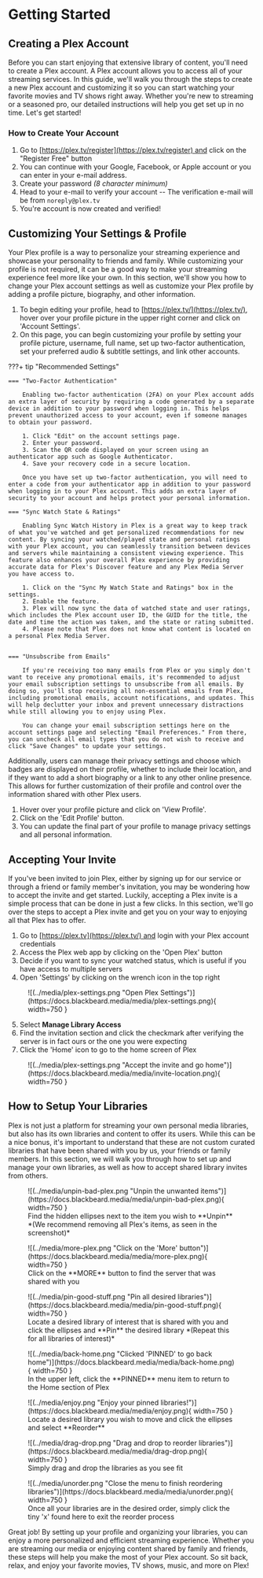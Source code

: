 # Getting Started

## Creating a Plex Account

Before you can start enjoying that extensive library of content, you'll need to create a Plex account. A Plex account allows you to access all of your streaming services. In this guide, we'll walk you through the steps to create a new Plex account and customizing it so you can start watching your favorite movies and TV shows right away. Whether you're new to streaming or a seasoned pro, our detailed instructions will help you get set up in no time. Let's get started!

### How to Create Your Account

1. Go to [https://plex.tv/register](https://plex.tv/register) and click on the "Register Free" button
2. You can continue with your Google, Facebook, or Apple account or you can enter in your e-mail address.
3. Create your password *(8 character minimum)*
4. Head to your e-mail to verify your account -- The verification e-mail will be from `noreply@plex.tv`
5. You're account is now created and verified!

## Customizing Your Settings & Profile

Your Plex profile is a way to personalize your streaming experience and showcase your personality to friends and family. While customizing your profile is not required, it can be a good way to make your streaming experience feel more like your own. In this section, we'll show you how to change your Plex account settings as well as customize your Plex profile by adding a profile picture, biography, and other information.

1. To begin editing your profile, head to [https://plex.tv/](https://plex.tv/), hover over your profile picture in the upper right corner and click on 'Account Settings'.
2. On this page, you can begin customizing your profile by setting your profile picture, username, full name, set up two-factor authentication, set your preferred audio & subtitle settings, and link other accounts.


???+ tip "Recommended Settings"

    === "Two-Factor Authentication"

        Enabling two-factor authentication (2FA) on your Plex account adds an extra layer of security by requiring a code generated by a separate device in addition to your password when logging in. This helps prevent unauthorized access to your account, even if someone manages to obtain your password.
        
        1. Click "Edit" on the account settings page.
        2. Enter your password.
        3. Scan the QR code displayed on your screen using an authenticator app such as Google Authenticator.
        4. Save your recovery code in a secure location.
        
        Once you have set up two-factor authentication, you will need to enter a code from your authenticator app in addition to your password when logging in to your Plex account. This adds an extra layer of security to your account and helps protect your personal information.
        
    === "Sync Watch State & Ratings"

        Enabling Sync Watch History in Plex is a great way to keep track of what you've watched and get personalized recommendations for new content. By syncing your watched/played state and personal ratings with your Plex account, you can seamlessly transition between devices and servers while maintaining a consistent viewing experience. This feature also enhances your overall Plex experience by providing accurate data for Plex's Discover feature and any Plex Media Server you have access to.
        
        1. Click on the "Sync My Watch State and Ratings" box in the settings.
        2. Enable the feature.
        3. Plex will now sync the data of watched state and user ratings, which includes the Plex account user ID, the GUID for the title, the date and time the action was taken, and the state or rating submitted.
        4. Please note that Plex does not know what content is located on a personal Plex Media Server.

        
    === "Unsubscribe from Emails"

        If you're receiving too many emails from Plex or you simply don't want to receive any promotional emails, it's recommended to adjust your email subscription settings to unsubscribe from all emails. By doing so, you'll stop receiving all non-essential emails from Plex, including promotional emails, account notifications, and updates. This will help declutter your inbox and prevent unnecessary distractions while still allowing you to enjoy using Plex. 
        
        You can change your email subscription settings here on the account settings page and selecting "Email Preferences." From there, you can uncheck all email types that you do not wish to receive and click "Save Changes" to update your settings.

Additionally, users can manage their privacy settings and choose which badges are displayed on their profile, whether to include their location, and if they want to add a short biography or a link to any other online presence. This allows for further customization of their profile and control over the information shared with other Plex users.

1. Hover over your profile picture and click on 'View Profile'.
2. Click on the 'Edit Profile' button.
3. You can update the final part of your profile to manage privacy settings and all personal information.

## Accepting Your Invite

If you've been invited to join Plex, either by signing up for our service or through a friend or family member's invitation, you may be wondering how to accept the invite and get started. Luckily, accepting a Plex invite is a simple process that can be done in just a few clicks. In this section, we'll go over the steps to accept a Plex invite and get you on your way to enjoying all that Plex has to offer.

1. Go to [https://plex.tv](https://plex.tv/) and login with your Plex account credentials
2. Access the Plex web app by clicking on the 'Open Plex' button
3. Decide if you want to sync your watched status, which is useful if you have access to multiple servers
4. Open 'Settings' by clicking on the wrench icon in the top right

<figure markdown>
![(../media/plex-settings.png "Open Plex Settings")](https://docs.blackbeard.media/media/plex-settings.png){ width=750 }
</figure>
    
5. Select **Manage Library Access**
6. Find the invitation section and click the checkmark after verifying the server is in fact ours or the one you were expecting
7. Click the 'Home' icon to go to the home screen of Plex

<figure markdown>
![(../media/plex-settings.png "Accept the invite and go home")](https://docs.blackbeard.media/media/invite-location.png){ width=750 }
</figure>

## How to Setup Your Libraries

Plex is not just a platform for streaming your own personal media libraries, but also has its own libraries and content to offer its users. While this can be a nice bonus, it's important to understand that these are not custom curated libraries that have been shared with you by us, your friends or family members. In this section, we will walk you through how to set up and manage your own libraries, as well as how to accept shared library invites from others.

<figure markdown>
![(../media/unpin-bad-plex.png "Unpin the unwanted items")](https://docs.blackbeard.media/media/unpin-bad-plex.png){ width=750 }
    <figcaption>Find the hidden ellipses next to the item you wish to **Unpin** *(We recommend removing all Plex's items, as seen in the screenshot)*</figcaption>
</figure>
<figure markdown>
![(../media/more-plex.png "Click on the 'More' button")](https://docs.blackbeard.media/media/more-plex.png){ width=750 }
    <figcaption>Click on the **MORE** button to find the server that was shared with you</figcaption>
</figure>
<figure markdown>
![(../media/pin-good-stuff.png "Pin all desired libraries")](https://docs.blackbeard.media/media/pin-good-stuff.png){ width=750 }
    <figcaption>Locate a desired library of interest that is shared with you and click the ellipses and **Pin** the desired library *(Repeat this for all libraries of interest)*</figcaption>
</figure>
<figure markdown>
![(../media/back-home.png "Clicked 'PINNED' to go back home")](https://docs.blackbeard.media/media/back-home.png){ width=750 }
    <figcaption>In the upper left, click the **PINNED** menu item to return to the Home section of Plex</figcaption>
</figure>
<figure markdown>
![(../media/enjoy.png "Enjoy your pinned libraries!")](https://docs.blackbeard.media/media/enjoy.png){ width=750 }
    <figcaption>Locate a desired library you wish to move and click the ellipses and select **Reorder**</figcaption>
</figure>
<figure markdown>
![(../media/drag-drop.png "Drag and drop to reorder libraries")](https://docs.blackbeard.media/media/drag-drop.png){ width=750 }
    <figcaption>Simply drag and drop the libraries as you see fit</figcaption>
</figure>
<figure markdown>
![(../media/unorder.png "Close the menu to finish reordering libraries")](https://docs.blackbeard.media/media/unorder.png){ width=750 }
    <figcaption>Once all your libraries are in the desired order, simply click the tiny 'x' found here to exit the reorder process</figcaption>
</figure>

Great job! By setting up your profile and organizing your libraries, you can enjoy a more personalized and efficient streaming experience. Whether you are streaming our media or enjoying content shared by family and friends, these steps will help you make the most of your Plex account. So sit back, relax, and enjoy your favorite movies, TV shows, music, and more on Plex!
